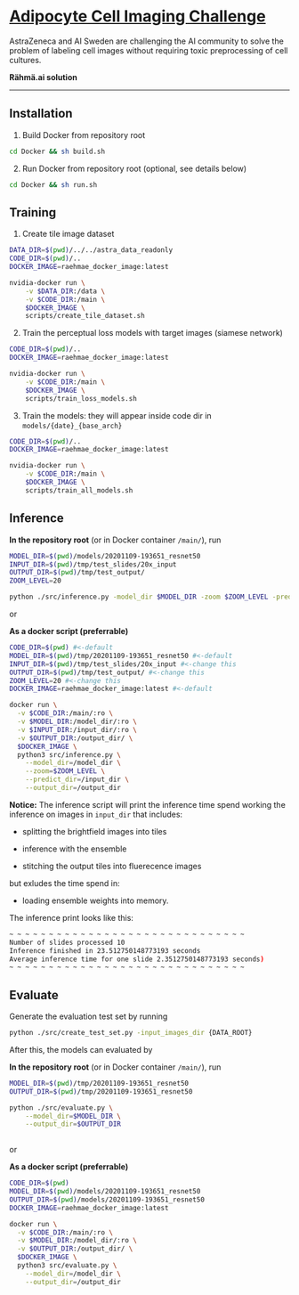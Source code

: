 # [Adipocyte Cell Imaging Challenge](https://www.ai.se/en/challenge)

AstraZeneca and AI Sweden are challenging the AI community to solve the problem of labeling cell images without requiring toxic preprocessing of cell cultures. 

**Rähmä.ai solution**

--------------------------------------

## Installation

1. Build Docker from repository root

```bash
cd Docker && sh build.sh
```

2. Run Docker from repository root (optional, see details below)
```bash
cd Docker && sh run.sh
```


## Training

1. Create tile image dataset

```bash
DATA_DIR=$(pwd)/../../astra_data_readonly
CODE_DIR=$(pwd)/..
DOCKER_IMAGE=raehmae_docker_image:latest

nvidia-docker run \
    -v $DATA_DIR:/data \
    -v $CODE_DIR:/main \
    $DOCKER_IMAGE \
    scripts/create_tile_dataset.sh
```

2. Train the perceptual loss models with target images (siamese network)

```bash
CODE_DIR=$(pwd)/..
DOCKER_IMAGE=raehmae_docker_image:latest

nvidia-docker run \
    -v $CODE_DIR:/main \
    $DOCKER_IMAGE \
    scripts/train_loss_models.sh
```

3. Train the models: they will appear inside code dir in `models/{date}_{base_arch}`

```bash
CODE_DIR=$(pwd)/..
DOCKER_IMAGE=raehmae_docker_image:latest

nvidia-docker run \
    -v $CODE_DIR:/main \
    $DOCKER_IMAGE \
    scripts/train_all_models.sh
```


## Inference

**In the repository root** (or in Docker container `/main/`), run

```sh
MODEL_DIR=$(pwd)/models/20201109-193651_resnet50
INPUT_DIR=$(pwd)/tmp/test_slides/20x_input
OUTPUT_DIR=$(pwd)/tmp/test_output/
ZOOM_LEVEL=20

python ./src/inference.py -model_dir $MODEL_DIR -zoom $ZOOM_LEVEL -predict_dir $INPUT_DIR -output_dir $OUTPUT_DIR
```

or 

**As a docker script (preferrable)**

```sh
CODE_DIR=$(pwd) #<-default
MODEL_DIR=$(pwd)/tmp/20201109-193651_resnet50 #<-default
INPUT_DIR=$(pwd)/tmp/test_slides/20x_input #<-change this
OUTPUT_DIR=$(pwd)/tmp/test_output/ #<-change this
ZOOM_LEVEL=20 #<-change this
DOCKER_IMAGE=raehmae_docker_image:latest #<-default

docker run \
  -v $CODE_DIR:/main/:ro \
  -v $MODEL_DIR:/model_dir/:ro \
  -v $INPUT_DIR:/input_dir/:ro \
  -v $OUTPUT_DIR:/output_dir/ \
  $DOCKER_IMAGE \
  python3 src/inference.py \
    --model_dir=/model_dir \
    --zoom=$ZOOM_LEVEL \
    --predict_dir=/input_dir \
    --output_dir=/output_dir
```

**Notice:** The inference script will print the inference time spend working the inference on images in `input_dir` that includes:

+ splitting the brightfield images into tiles

+ inference with the ensemble

+ stitching the output tiles into fluerecence images

but exludes the time spend in:

- loading ensemble weights into memory.

The inference print looks like this:

```sh
~ ~ ~ ~ ~ ~ ~ ~ ~ ~ ~ ~ ~ ~ ~ ~ ~ ~ ~ ~ ~ ~ ~ ~ ~ ~ ~ ~ ~ ~ 
Number of slides processed 10
Inference finished in 23.512750148773193 seconds
Average inference time for one slide 2.3512750148773193 seconds)
~ ~ ~ ~ ~ ~ ~ ~ ~ ~ ~ ~ ~ ~ ~ ~ ~ ~ ~ ~ ~ ~ ~ ~ ~ ~ ~ ~ ~ ~
```

## Evaluate

Generate the evaluation test set by running

```sh
python ./src/create_test_set.py -input_images_dir {DATA_ROOT}
```

After this, the models can evaluated by

**In the repository root** (or in Docker container `/main/`), run
```sh
MODEL_DIR=$(pwd)/tmp/20201109-193651_resnet50
OUTPUT_DIR=$(pwd)/tmp/20201109-193651_resnet50

python ./src/evaluate.py \
    --model_dir=$MODEL_DIR \
    --output_dir=$OUTPUT_DIR
    
```

or 

**As a docker script (preferrable)**
```sh
CODE_DIR=$(pwd)
MODEL_DIR=$(pwd)/models/20201109-193651_resnet50
OUTPUT_DIR=$(pwd)/models/20201109-193651_resnet50
DOCKER_IMAGE=raehmae_docker_image:latest

docker run \
  -v $CODE_DIR:/main/:ro \
  -v $MODEL_DIR:/model_dir/:ro \
  -v $OUTPUT_DIR:/output_dir/ \
  $DOCKER_IMAGE \
  python3 src/evaluate.py \
    --model_dir=/model_dir \
    --output_dir=/output_dir
```
